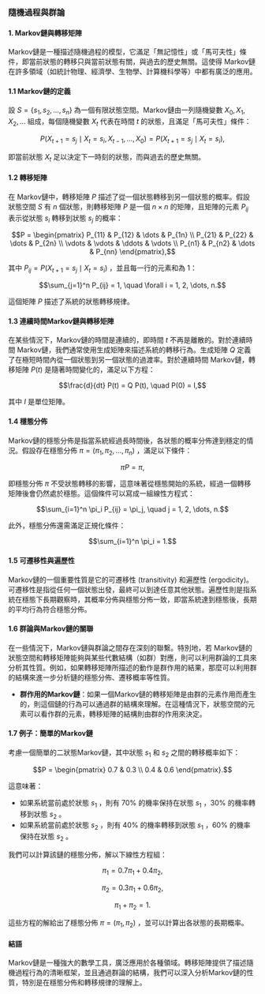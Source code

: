 ### 隨機過程與群論

#### 1. Markov鏈與轉移矩陣

Markov鏈是一種描述隨機過程的模型，它滿足「無記憶性」或「馬可夫性」條件，即當前狀態的轉移只與當前狀態有關，與過去的歷史無關。這使得 Markov鏈在許多領域（如統計物理、經濟學、生物學、計算機科學等）中都有廣泛的應用。

#### 1.1 Markov鏈的定義

設  $`S = \{s_1, s_2, \dots, s_n\}`$  為一個有限狀態空間。Markov鏈由一列隨機變數  $`X_0, X_1, X_2, \dots`$  組成，每個隨機變數  $`X_t`$  代表在時間  $`t`$  的狀態，且滿足「馬可夫性」條件：


```math
P(X_{t+1} = s_j \mid X_t = s_i, X_{t-1}, \dots, X_0) = P(X_{t+1} = s_j \mid X_t = s_i),
```

即當前狀態  $`X_t`$  足以決定下一時刻的狀態，而與過去的歷史無關。

#### 1.2 轉移矩陣

在 Markov鏈中，轉移矩陣  $`P`$  描述了從一個狀態轉移到另一個狀態的概率。假設狀態空間  $`S`$  有  $`n`$  個狀態，則轉移矩陣  $`P`$  是一個  $`n \times n`$  的矩陣，且矩陣的元素  $`P_{ij}`$  表示從狀態  $`s_i`$  轉移到狀態  $`s_j`$  的概率：


```math
P = \begin{pmatrix}
P_{11} & P_{12} & \dots & P_{1n} \\
P_{21} & P_{22} & \dots & P_{2n} \\
\vdots & \vdots & \ddots & \vdots \\
P_{n1} & P_{n2} & \dots & P_{nn}
\end{pmatrix},
```

其中  $`P_{ij} = P(X_{t+1} = s_j \mid X_t = s_i)`$ ，並且每一行的元素和為 1：

```math
\sum_{j=1}^n P_{ij} = 1, \quad \forall i = 1, 2, \dots, n.
```


這個矩陣  $`P`$  描述了系統的狀態轉移規律。

#### 1.3 連續時間Markov鏈與轉移矩陣

在某些情況下，Markov鏈的時間是連續的，即時間  $`t`$  不再是離散的。對於連續時間 Markov鏈，我們通常使用生成矩陣來描述系統的轉移行為。生成矩陣  $`Q`$  定義了在極短時間內從一個狀態到另一個狀態的過渡率。對於連續時間 Markov鏈，轉移矩陣  $`P(t)`$  是隨著時間變化的，滿足以下方程：


```math
\frac{d}{dt} P(t) = Q P(t), \quad P(0) = I,
```

其中  $`I`$  是單位矩陣。

#### 1.4 穩態分佈

Markov鏈的穩態分佈是指當系統經過長時間後，各狀態的概率分佈達到穩定的情況。假設存在穩態分佈  $`\pi = (\pi_1, \pi_2, \dots, \pi_n)`$ ，滿足以下條件：


```math
\pi P = \pi,
```

即穩態分佈  $`\pi`$  不受狀態轉移的影響，這意味著從穩態開始的系統，經過一個轉移矩陣後會仍然處於穩態。這個條件可以寫成一組線性方程式：


```math
\sum_{i=1}^n \pi_i P_{ij} = \pi_j, \quad j = 1, 2, \dots, n.
```


此外，穩態分佈還需滿足正規化條件：


```math
\sum_{i=1}^n \pi_i = 1.
```


#### 1.5 可遷移性與遍歷性

Markov鏈的一個重要性質是它的可遷移性 (transitivity) 和遍歷性 (ergodicity)。可遷移性是指從任何一個狀態出發，最終可以到達任意其他狀態。遍歷性則是指系統在穩態下長期觀察時，其概率分佈與穩態分佈一致，即當系統達到穩態後，長期的平均行為符合穩態分佈。

#### 1.6 群論與Markov鏈的關聯

在一些情況下，Markov鏈與群論之間存在深刻的聯繫。特別地，若 Markov鏈的狀態空間和轉移矩陣能夠與某些代數結構（如群）對應，則可以利用群論的工具來分析其性質。例如，如果轉移矩陣所描述的動作是群作用的結果，那麼可以利用群的結構來進一步分析鏈的穩態分佈、遷移概率等性質。

- **群作用的Markov鏈**：如果一個Markov鏈的轉移矩陣是由群的元素作用而產生的，則這個鏈的行為可以通過群的結構來理解。在這種情況下，狀態空間的元素可以看作群的元素，轉移矩陣的結構則由群的作用來決定。

#### 1.7 例子：簡單的Markov鏈

考慮一個簡單的二狀態Markov鏈，其中狀態  $`s_1`$  和  $`s_2`$  之間的轉移概率如下：


```math
P = \begin{pmatrix}
0.7 & 0.3 \\
0.4 & 0.6
\end{pmatrix}.
```


這意味著：
- 如果系統當前處於狀態  $`s_1`$ ，則有 70% 的機率保持在狀態  $`s_1`$ ，30% 的機率轉移到狀態  $`s_2`$ 。
- 如果系統當前處於狀態  $`s_2`$ ，則有 40% 的機率轉移到狀態  $`s_1`$ ，60% 的機率保持在狀態  $`s_2`$ 。

我們可以計算該鏈的穩態分佈，解以下線性方程組：


```math
\pi_1 = 0.7 \pi_1 + 0.4 \pi_2,
```


```math
\pi_2 = 0.3 \pi_1 + 0.6 \pi_2,
```


```math
\pi_1 + \pi_2 = 1.
```


這些方程的解給出了穩態分佈  $`\pi = (\pi_1, \pi_2)`$ ，並可以計算出各狀態的長期概率。

#### 結語

Markov鏈是一種強大的數學工具，廣泛應用於各種領域。轉移矩陣提供了描述隨機過程行為的清晰框架，並且通過群論的結構，我們可以深入分析Markov鏈的性質，特別是在穩態分佈和轉移規律的理解上。